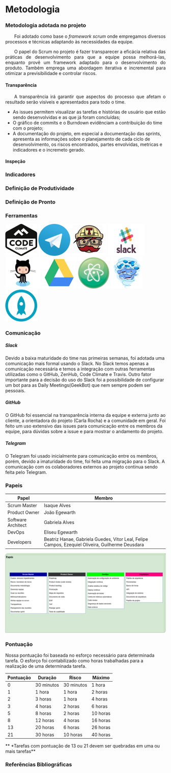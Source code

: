# Metodologia

### Metodologia adotada no projeto
<p align="justify">&emsp;&emsp;Foi adotado como base o <i>framework scrum</i> onde empregamos diversos processos e técnicas adaptando às necessidades da equipe. </p>
<p align="justify">&emsp;&emsp;O papel do Scrum no projeto é fazer transparecer a eficácia relativa das práticas de desenvolvimento para que a equipe possa melhorá-las, enquanto provê um framework adaptado para o desenvolvimento do produto. Também emprega uma abordagem iterativa e incremental para otimizar a previsibilidade e controlar riscos.</p>

#### Transparência

<p align="justify">&emsp;&emsp;A transparência irá garantir que aspectos do processo que afetam o resultado serão visíveis e apresentados para todo o time.</p>

- As issues permitem visualizar as tarefas e histórias de usuário que estão sendo desenvolvidas e as que já foram concluídas;
- O gráfico de commits e o Burndown evidênciam a contribuição do time com o projeto;
- A documentação do projeto, em especial a documentação das sprints, apresenta as informações sobre o planejamento de cada ciclo de desenvolvimento, os riscos encontrados, partes envolvidas, metricas e indicadores e o incremeto gerado.

#### Inspeção

### Indicadores

### Definição de Produtividade

### Definição de Pronto

### Ferramentas

<img src="/docs/img/logos/codeclimate.png" width="100" height="100">
<img src="/docs/img/logos/telegram.png" width="100" height="100">
<img src="/docs/img/logos/travis.gif" width="110" height="100">
<img src="/docs/img/logos/slack.gif" width="115" height="100">
<img src="/docs/img/logos/GitHub.gif" width="110" height="100">
<img src="/docs/img/logos/drive.gif" width="110" height="100">
<img src="/docs/img/logos/atom.png" width="100" height="100">
<img src="/docs/img/logos/docker.gif" width="100" height="100">
<img src="/docs/img/logos/protoio.png" width="100" height="100">


### Comunicação

##### Slack
Devido a baixa maturidade do time nas primeiras semanas, foi adotada uma comunicação mais formal usando o Slack. No Slack temos apenas a comunicação necessária e temos a integração com outras ferramentas utilizadas como o GitHub, ZenHub, Code Climate e Travis. Outro fator importante para a decisão do uso do Slack foi a possibilidade de configurar um bot para as Daily Meetings(GeekBot) que nem sempre podem ser pessoais.

##### GitHub
O GitHub foi essencial na transparência interna da equipe e externa junto ao cliente, a orientadora do projeto (Carla Rocha) e a comunidade em geral. Foi feito um uso extensivo das issues para comunicação entre os membros da equipe, para dúvidas sobre a issue e para mostrar o andamento do projeto.

##### Telegram
O Telegram foi usado inicialmente para comunicação entre os membros, porém, devido a imaturidade do time, foi feita uma migração para o Slack. A comunicação com os colaboradores externos ao projeto continua sendo feita pelo Telegram.

### Papeis
|Papel|Membro|
|-|-|
| Scrum Master | Isaque Alves |
| Product Owner | João Egewarth |
| Software Architect | Gabriela Alves |
| DevOps | Eliseu Egewarth |
| Developers | Beatriz Hanae, Gabriela Guedes, Vitor Leal, Felipe Campos, Ezequiel Oliveira, Guilherme Deusdara |

![Papeis](/docs/img/papeis.png)

### Pontuação
Nossa pontuação foi baseada no esforço necessário para determinada tarefa. O esforço foi contabilizado como horas trabalhadas para a realização de uma determinada tarefa.

|Pontuação|Duração|Risco|Máximo|
|-|-|-|-|
| 0 | 30 minutos | 30 minutos | 1 hora |
| 1 | 1 hora | 1 hora | 2 horas |
| 2 | 3 horas | 1 hora | 4 horas |
| 3 | 4 horas | 2 horas | 6 horas |
| 5 | 8 horas | 2 horas | 10 horas |
| 8 | 12 horas | 4 horas | 16 horas |
| 13 | 20 horas | 6 horas | 26 horas |
| 21 | 30 horas | 10 horas | 40 horas |

** \*Tarefas com pontuação de 13 ou 21 devem ser quebradas em uma ou mais tarefas**

### Referências Bibliográficas
